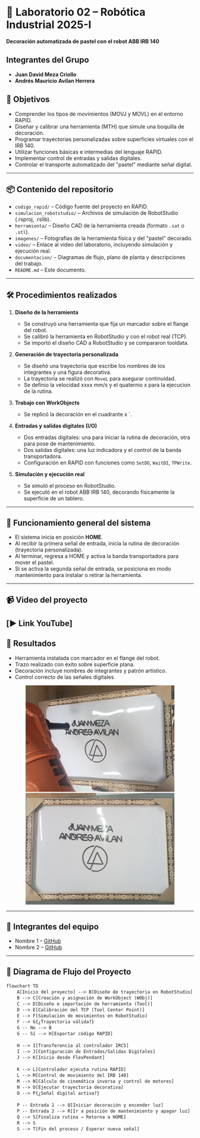 # 🦾 Laboratorio 02 – Robótica Industrial 2025-I

**Decoración automatizada de pastel con el robot ABB IRB 140**

## Integrantes del Grupo

- **Juan David Meza Criollo**
- **Andrés Mauricio Avilan Herrera**

## 🎯 Objetivos

- Comprender los tipos de movimientos (MOVJ y MOVL) en el entorno RAPID.
- Diseñar y calibrar una herramienta (MTH) que simule una boquilla de decoración.
- Programar trayectorias personalizadas sobre superficies virtuales con el IRB 140.
- Utilizar funciones básicas e intermedias del lenguaje RAPID.
- Implementar control de entradas y salidas digitales.
- Controlar el transporte automatizado del "pastel" mediante señal digital.

---

## 📦 Contenido del repositorio

- `codigo_rapid/` – Código fuente del proyecto en RAPID.
- `simulacion_robotstudio/` – Archivos de simulación de RobotStudio (.rsproj, .rslib).
- `herramienta/` – Diseño CAD de la herramienta creada (formato `.sat` o `.stl`).
- `imagenes/` – Fotografías de la herramienta física y del "pastel" decorado.
- `video/` – Enlace al video del laboratorio, incluyendo simulación y ejecución real.
- `documentacion/` – Diagramas de flujo, plano de planta y descripciones del trabajo.
- `README.md` – Este documento.

---

## 🛠️ Procedimientos realizados

1. **Diseño de la herramienta**  
   - Se construyó una herramienta que fija un marcador sobre el flange del robot.
   - Se calibró la herramienta en RobotStudio y con el robot real (TCP).
   - Se importó el diseño CAD a RobotStudio y se compararon tooldata.

2. **Generación de trayectoria personalizada**  
   - Se diseñó una trayectoria que escribe los nombres de los integrantes y una figura decorativa.
   - La trayectoria se realizó con `MoveL` para asegurar continuidad.
   - Se definio la velocidad xxxx mm/s y el quaternio x para la ejecucion de la rutina.

3. **Trabajo con WorkObjects**  
   - Se replicó la decoración en el cuadrante x `.

4. **Entradas y salidas digitales (I/O)**  
   - Dos entradas digitales: una para iniciar la rutina de decoración, otra para pose de mantenimiento.
   - Dos salidas digitales: una luz indicadora y el control de la banda transportadora.
   - Configuración en RAPID con funciones como `SetDO`, `WaitDI`, `TPWrite`.

5. **Simulación y ejecución real**  
   - Se simuló el proceso en RobotStudio.
   - Se ejecutó en el robot ABB IRB 140, decorando físicamente la superficie de un tablero.

---

## 🤖 Funcionamiento general del sistema

- El sistema inicia en posición **HOME**.
- Al recibir la primera señal de entrada, inicia la rutina de decoración (trayectoria personalizada).
- Al terminar, regresa a HOME y activa la banda transportadora para mover el pastel.
- Si se activa la segunda señal de entrada, se posiciona en modo mantenimiento para instalar o retirar la herramienta.

---

## 📹 Video del proyecto

[▶️ Link YouTube]
---

## 📸 Resultados

- Herramienta instalada con marcador en el flange del robot.
- Trazo realizado con éxito sobre superficie plana.
- Decoración incluye nombres de integrantes y patrón artístico.
- Control correcto de las señales digitales.

<p align="center">
  <img src="./imagenes/pastel1.jpg" width="400"/>
  <img src="./imagenes/pastel2.jpg" width="400"/>
</p>

---

## 👥 Integrantes del equipo

- Nombre 1 – [GitHub](https://github.com/usuario1)
- Nombre 2 – [GitHub](https://github.com/usuario2)

---

## 🤖 Diagrama de Flujo del Proyecto

```mermaid
flowchart TD
    A[Inicio del proyecto] --> B[Diseño de trayectoria en RobotStudio]
    B --> C[Creación y asignación de WorkObject (WObj)]
    C --> D[Diseño e importación de herramienta (Tool)]
    D --> E[Calibración del TCP (Tool Center Point)]
    E --> F[Simulación de movimientos en RobotStudio]
    F --> G{¿Trayectoria válida?}
    G -- No --> B
    G -- Sí --> H[Exportar código RAPID]

    H --> I[Transferencia al controlador IRC5]
    I --> J[Configuración de Entradas/Salidas Digitales]
    J --> K[Inicio desde FlexPendant]

    K --> L[Controlador ejecuta rutina RAPID]
    L --> M[Control de movimiento del IRB 140]
    M --> N[Cálculo de cinemática inversa y control de motores]
    N --> O[Ejecutar trayectoria decorativa]
    O --> P{¿Señal digital activa?}

    P -- Entrada 1 --> Q[Iniciar decoración y encender luz]
    P -- Entrada 2 --> R[Ir a posición de mantenimiento y apagar luz]
    Q --> S[Finaliza rutina → Retorna a HOME]
    R --> S
    S --> T[Fin del proceso / Esperar nueva señal]
